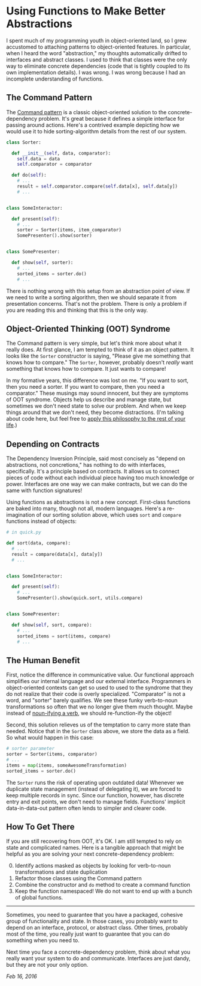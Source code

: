 # Using Functions to Make Better Abstractions

I spent much of my programming youth in object-oriented land, so I grew accustomed to attaching patterns to object-oriented features.
In particular, when I heard the word "abstraction," my thoughts automatically drifted to interfaces and abstract classes.
I used to think that classes were the only way to eliminate concrete dependencies (code that is tightly coupled to its own implementation details).
I was wrong.
I was wrong because I had an incomplete understanding of functions.


## The Command Pattern
The [Command pattern](https://8thlight.com/blog/ben-spatafora/2014/07/15/command-objects-are-gerunds.html) is a classic object-oriented solution to the concrete-dependency problem.
It's great because it defines a simple interface for passing around actions.
Here's a contrived example depicting how we would use it to hide sorting-algorithm details from the rest of our system.

```python
class Sorter:

  def __init__(self, data, comparator):
    self.data = data
    self.comparator = comparator

  def do(self):
    # ...
    result = self.comparator.compare(self.data[x], self.data[y])
    # ...


class SomeInteractor:

  def present(self):
    # ...
    sorter = Sorter(items, item_comparator)
    SomePresenter().show(sorter)


class SomePresenter:

  def show(self, sorter):
    # ...
    sorted_items = sorter.do()
    # ...

```

There is nothing wrong with this setup from an abstraction point of view.
If we need to write a sorting algorithm, then we should separate it from presentation concerns.
That's not the problem.
There is only a problem if you are reading this and thinking that this is the only way.


## Object-Oriented Thinking (OOT) Syndrome
The Command pattern is very simple, but let's think more about what it really does.
At first glance, I am tempted to think of it as an object pattern.
It looks like the `Sorter` constructor is saying, "Please give me something that knows how to compare."
The `Sorter`, however, probably doesn't *really* want something that knows how to compare.
It just wants to compare!

In my formative years, this difference was lost on me.
"If you want to sort, then you need a sorter. If you want to compare, then you need a comparator."
These musings may sound innocent, but they are symptoms of OOT syndrome.
Objects help us describe and manage state, but sometimes we don't need state to solve our problem.
And when we keep things around that we don't need, they become distractions.
(I'm talking about code here, but feel free to [apply this philosophy to the rest of your life](https://en.wikipedia.org/wiki/Simple_living).)


## Depending on Contracts
The Dependency Inversion Principle, said most concisely as "depend on abstractions, not concretions," has nothing to do with interfaces, specifically.
It's a principle based on contracts.
It allows us to connect pieces of code without each individual piece having too much knowledge or power.
Interfaces are one way we can make contracts, but we can do the same with function signatures!

Using functions as abstractions is not a new concept.
First-class functions are baked into many, though not all, modern languages.
Here's a re-imagination of our sorting solution above, which uses `sort` and `compare` functions instead of objects:

```python
# in quick.py

def sort(data, compare):
  # ...
  result = compare(data[x], data[y])
  # ...


class SomeInteractor:

  def present(self):
    # ...
    SomePresenter().show(quick.sort, utils.compare)


class SomePresenter:

  def show(self, sort, compare):
    # ...
    sorted_items = sort(items, compare)
    # ...

```


## The Human Benefit
First, notice the difference in communicative value.
Our functional approach simplifies our internal language and our external interface.
Programmers in object-oriented contexts can get so used to used to the syndrome that they do not realize that their code is overly specialized.
"Comparator" is not a word, and "sorter" barely qualifies.
We see these funky verb-to-noun transformations so often that we no longer give them much thought.
Maybe instead of [noun-ifying a verb](http://steve-yegge.blogspot.com/2006/03/execution-in-kingdom-of-nouns.html), we should re-function-ify the object!

Second, this solution relieves us of the temptation to carry more state than needed.
Notice that in the `Sorter` class above, we store the data as a field.
So what would happen in this case:

```python
# sorter parameter
sorter = Sorter(items, comparator)
# ...
items = map(items, someAwesomeTransformation)
sorted_items = sorter.do()
```

The `Sorter` runs the risk of operating upon outdated data!
Whenever we duplicate state management (instead of delegating it), we are forced to keep multiple records in sync.
Since our function, however, has discrete entry and exit points, we don't need to manage fields.
Functions' implicit data-in-data-out pattern often lends to simpler and clearer code.


## How To Get There
If you are still recovering from OOT, it's OK.
I am still tempted to rely on state and complicated names.
Here is a tangible approach that might be helpful as you are solving your next concrete-dependency problem:

 0. Identify actions masked as objects by looking for verb-to-noun transformations and state duplication
 0. Refactor those classes using the Command pattern
 0. Combine the constructor and `do` method to create a command function
 0. Keep the function namespaced! We do not want to end up with a bunch of global functions.

---

Sometimes, you need to guarantee that you have a packaged, cohesive group of functionality and state.
In those cases, you probably want to depend on an interface, protocol, or abstract class.
Other times, probably most of the time, you really just want to guarantee that you can do something when you need to.

Next time you face a concrete-dependency problem, think about what you really want your system to do and communicate.
Interfaces are just dandy, but they are not your only option.


_Feb 16, 2016_
